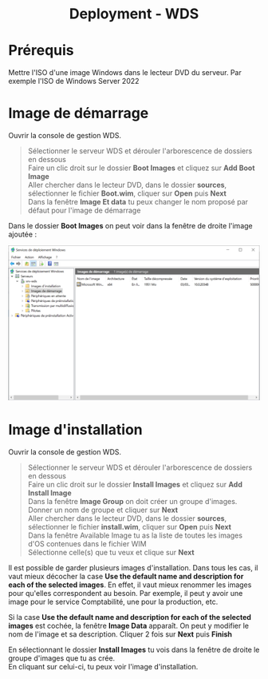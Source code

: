 <div align="center"><H1> Deployment -  WDS </H1></div>

# Prérequis

Mettre l'ISO d'une image Windows dans le lecteur DVD du serveur. Par exemple l'ISO de Windows Server 2022

# Image de démarrage

Ouvrir la console de gestion WDS.

> Sélectionner le serveur WDS et dérouler l'arborescence de dossiers en dessous  
> Faire un clic droit sur le dossier **Boot Images** et cliquez sur **Add Boot Image**  
> Aller chercher dans le lecteur DVD, dans le dossier **sources**, sélectionner le fichier **Boot.wim**, cliquer sur **Open** puis **Next**  
> Dans la fenêtre **Image Et data** tu peux changer le nom proposé par défaut pour l'image de démarrage

Dans le dossier **Boot Images** on peut voir dans la fenêtre de droite l'image ajoutée :  

![9_BOOT_IMAGES.png](https://github.com/Skchaper/WDS/blob/main/SCREENS/9_BOOT_IMAGES.png)



# Image d'installation

Ouvrir la console de gestion WDS.

> Sélectionner le serveur WDS et dérouler l'arborescence de dossiers en dessous  
> Faire un clic droit sur le dossier **Install Images** et cliquez sur **Add Install Image**  
> Dans la fenêtre **Image Group** on doit créer un groupe d'images. Donner un nom de groupe et cliquer sur **Next**  
> Aller chercher dans le lecteur DVD, dans le dossier **sources**, sélectionner le fichier **install.wim**, cliquer sur **Open** puis **Next**  
> Dans la fenêtre Available Image tu as la liste de toutes les images d'OS contenues dans le fichier WIM  
> Sélectionne celle(s) que tu veux et clique sur **Next**  


Il est possible de garder plusieurs images d'installation. Dans tous les cas, il vaut mieux décocher la case **Use the default name and description for each of the selected images**. En effet, il vaut mieux renommer les images pour qu'elles correspondent au besoin. Par exemple, il peut y avoir une image pour le service Comptabilité, une pour la production, etc.  

Si la case **Use the default name and description for each of the selected images** est cochée, la fenêtre **Image Data** apparaît. On peut y modifier le nom de l'image et sa description.
Cliquer 2 fois sur **Next** puis **Finish**  

En sélectionnant le dossier **Install Images** tu vois dans la fenêtre de droite le groupe d'images que tu as crée.  
En cliquant sur celui-ci, tu peux voir l'image d'installation.  


